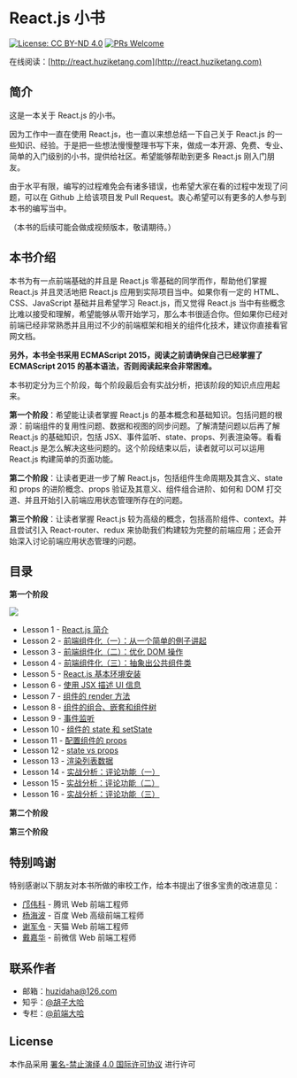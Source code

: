 # React.js 小书
[![License: CC BY-ND 4.0](https://img.shields.io/badge/License-CC%20BY--ND%204.0-blue.svg)](https://creativecommons.org/licenses/by-nd/4.0/legalcode)
[![PRs Welcome](https://img.shields.io/badge/PRs-welcome-brightgreen.svg)](CONTRIBUTING.md)

在线阅读：[http://react.huziketang.com](http://react.huziketang.com)

## 简介
这是一本关于 React.js 的小书。

因为工作中一直在使用 React.js，也一直以来想总结一下自己关于 React.js 的一些知识、经验。于是把一些想法慢慢整理书写下来，做成一本开源、免费、专业、简单的入门级别的小书，提供给社区。希望能够帮助到更多 React.js 刚入门朋友。

由于水平有限，编写的过程难免会有诸多错误，也希望大家在看的过程中发现了问题，可以在 Github 上给该项目发 Pull Request。衷心希望可以有更多的人参与到本书的编写当中。

（本书的后续可能会做成视频版本，敬请期待。）

## 本书介绍

本书为有一点前端基础的并且是 React.js 零基础的同学而作，帮助他们掌握 React.js 并且灵活地把 React.js 应用到实际项目当中。如果你有一定的 HTML、CSS、JavaScript 基础并且希望学习 React.js，而又觉得 React.js 当中有些概念比难以接受和理解，希望能够从零开始学习，那么本书很适合你。但如果你已经对前端已经非常熟悉并且用过不少的前端框架和相关的组件化技术，建议你直接看官网文档。

**另外，本书全书采用 ECMAScript 2015，阅读之前请确保自己已经掌握了 ECMAScript 2015 的基本语法，否则阅读起来会非常困难。**

本书初定分为三个阶段，每个阶段最后会有实战分析，把该阶段的知识点应用起来。

**第一个阶段**：希望能让读者掌握 React.js 的基本概念和基础知识。包括问题的根源：前端组件的复用性问题、数据和视图的同步问题。了解清楚问题以后再了解 React.js 的基础知识，包括 JSX、事件监听、state、props、列表渲染等。看看 React.js 是怎么解决这些问题的。这个阶段结束以后，读者就可以可以运用 React.js 构建简单的页面功能。

**第二个阶段**：让读者更进一步了解 React.js，包括组件生命周期及其含义、state 和 props 的进阶概念、props 验证及其意义、组件组合进阶、如何和 DOM 打交道、并且开始引入前端应用状态管理所存在的问题。

**第三个阶段**：让读者掌握 React.js 较为高级的概念，包括高阶组件、context。并且尝试引入 React-router、redux 来协助我们构建较为完整的前端应用；还会开始深入讨论前端应用状态管理的问题。

## 目录

**第一个阶段**

![](https://img.shields.io/badge/已完成-100%25-brightgreen.svg)

* Lesson 1 - [React.js 简介](http://react.huziketang.com/blog/lesson1)
* Lesson 2 - [前端组件化（一）：从一个简单的例子讲起](http://react.huziketang.com/blog/lesson2)
* Lesson 3 - [前端组件化（二）：优化 DOM 操作](http://react.huziketang.com/blog/lesson3)
* Lesson 4 - [前端组件化（三）：抽象出公共组件类](http://react.huziketang.com/blog/lesson4)
* Lesson 5 - [React.js 基本环境安装](http://react.huziketang.com/blog/lesson5)
* Lesson 6 - [使用 JSX 描述 UI 信息](http://react.huziketang.com/blog/lesson6)
* Lesson 7 - [组件的 render 方法](http://react.huziketang.com/blog/lesson7)
* Lesson 8 - [组件的组合、嵌套和组件树](http://react.huziketang.com/blog/lesson8)
* Lesson 9 - [事件监听](http://react.huziketang.com/blog/lesson9)
* Lesson 10 - [组件的 state 和 setState](http://react.huziketang.com/blog/lesson10)
* Lesson 11 - [配置组件的 props](http://react.huziketang.com/blog/lesson11)
* Lesson 12 - [state vs props](http://react.huziketang.com/blog/lesson12)
* Lesson 13 - [渲染列表数据](http://react.huziketang.com/blog/lesson13)
* Lesson 14 - [实战分析：评论功能（一）](http://react.huziketang.com/blog/lesson14)
* Lesson 15 - [实战分析：评论功能（二）](http://react.huziketang.com/blog/lesson15)
* Lesson 16 - [实战分析：评论功能（三）](http://react.huziketang.com/blog/lesson16)

**第二个阶段**

**第三个阶段**

## 特别鸣谢

特别感谢以下朋友对本书所做的审校工作，给本书提出了很多宝贵的改进意见：

* [邝伟科](https://github.com/kuangwk/) - 腾讯 Web 前端工程师
* [杨海波](https://github.com/hipoyang/) - 百度 Web 高级前端工程师
* [谢军令](https://github.com/brucexiejunling/) - 天猫 Web 前端工程师
* [戴嘉华](https://github.com/livoras/) - 前微信 Web 前端工程师

## 联系作者

* 邮箱：huzidaha@126.com
* 知乎：[@胡子大哈](https://www.zhihu.com/people/hu-zi-da-ha)
* 专栏：[@前端大哈](https://zhuanlan.zhihu.com/qianduandaha)


## License

本作品采用 [署名-禁止演绎 4.0 国际许可协议](https://creativecommons.org/licenses/by-nd/4.0/legalcode) 进行许可
